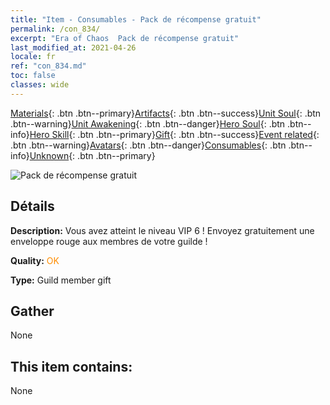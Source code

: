 ```yaml
---
title: "Item - Consumables - Pack de récompense gratuit"
permalink: /con_834/
excerpt: "Era of Chaos  Pack de récompense gratuit"
last_modified_at: 2021-04-26
locale: fr
ref: "con_834.md"
toc: false
classes: wide
---
```

 [Materials](/ItemsFR/){: .btn .btn--primary}[Artifacts](/ItemsFR/Artifacts/){: .btn .btn--success}[Unit Soul](/ItemsFR/UnitSoul/){: .btn .btn--warning}[Unit Awakening](/ItemsFR/UnitAwakening/){: .btn .btn--danger}[Hero Soul](/ItemsFR/HeroSoul/){: .btn .btn--info}[Hero Skill](/ItemsFR/HeroSkill/){: .btn .btn--primary}[Gift](/ItemsFR/Gift/){: .btn .btn--success}[Event related](/ItemsFR/Events/){: .btn .btn--warning}[Avatars](/ItemsFR/Avatars/){: .btn .btn--danger}[Consumables](/ItemsFR/Consumables/){: .btn .btn--info}[Unknown](/ItemsFR/Unknown/){: .btn .btn--primary}

 ![Pack de récompense gratuit](/images/t/i_red_2.png)

## Détails
 **Description:** Vous avez atteint le niveau VIP 6 ! Envoyez gratuitement une enveloppe rouge aux membres de votre guilde !

 **Quality:** <span style="color: #FF8C00">OK</span>

 **Type:** Guild member gift

## Gather

  None

## This item contains:

  None


